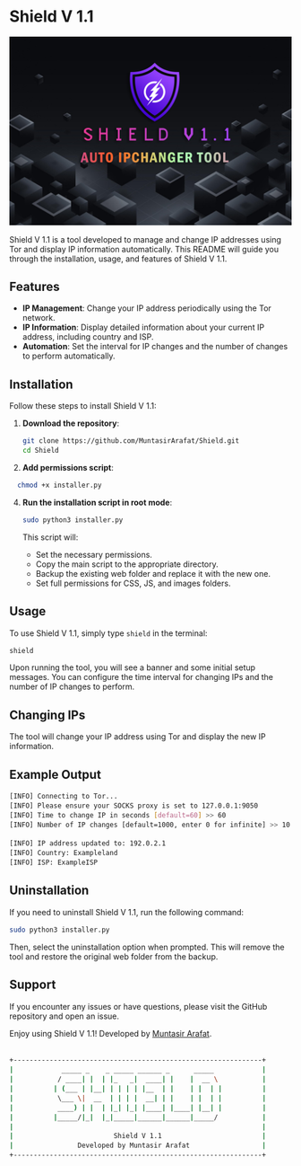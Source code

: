 # Shield V 1.1

![Shield Logo](https://github.com/MuntasirArafat/Shield/blob/main/config/web/images/banner.png) <!-- Replace with the actual path to your logo -->

Shield V 1.1 is a tool developed to manage and change IP addresses using Tor and display IP information automatically. This README will guide you through the installation, usage, and features of Shield V 1.1.

## Features

- **IP Management**: Change your IP address periodically using the Tor network.
- **IP Information**: Display detailed information about your current IP address, including country and ISP.
- **Automation**: Set the interval for IP changes and the number of changes to perform automatically.

## Installation

Follow these steps to install Shield V 1.1:

1. **Download the repository**:
    ```bash
    git clone https://github.com/MuntasirArafat/Shield.git
    cd Shield
    ```
2. **Add  permissions  script**:

 ```bash
   chmod +x installer.py
```
4. **Run the installation script in root mode**:
    ```bash
    sudo python3 installer.py
    ```

   This script will:
   - Set the necessary permissions.
   - Copy the main script to the appropriate directory.
   - Backup the existing web folder and replace it with the new one.
   - Set full permissions for CSS, JS, and images folders.

## Usage

To use Shield V 1.1, simply type `shield` in the terminal:

```bash
shield
```
Upon running the tool, you will see a banner and some initial setup messages. You can configure the time interval for changing IPs and the number of IP changes to perform.

## Changing IPs

The tool will change your IP address using Tor and display the new IP information.

## Example Output

```bash
[INFO] Connecting to Tor...
[INFO] Please ensure your SOCKS proxy is set to 127.0.0.1:9050
[INFO] Time to change IP in seconds [default=60] >> 60
[INFO] Number of IP changes [default=1000, enter 0 for infinite] >> 10

[INFO] IP address updated to: 192.0.2.1
[INFO] Country: Exampleland
[INFO] ISP: ExampleISP
```
## Uninstallation
If you need to uninstall Shield V 1.1, run the following command:

```bash
sudo python3 installer.py
```
Then, select the uninstallation option when prompted. This will remove the tool and restore the original web folder from the backup.

## Support

If you encounter any issues or have questions, please visit the GitHub repository and open an issue.

Enjoy using Shield V 1.1! Developed by <a href="https://github.com/MuntasirArafat">Muntasir Arafat</a>.
```bash

+--------------------------------------------------------------+
|            _____ _    _ _____ ______ _      _____            |
|           / ____| |  | |_   _|  ____| |    |  __ \           |
|          | (___ | |__| | | | | |__  | |    | |  | |          |
|           \___ \|  __  | | | |  __| | |    | |  | |          |
|           ____) | |  | |_| |_| |____| |____| |__| |          |
|          |_____/|_|  |_|_____|______|______|_____/           |
|                                                              |
|                         Shield V 1.1                         |
|                Developed by Muntasir Arafat                  |
+--------------------------------------------------------------+
```


